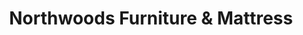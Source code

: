 ---
title: "Northwoods Furniture & Mattress"
url: /eagle-river/northwoods-furniture-and-mattress/
shop: furniture
---